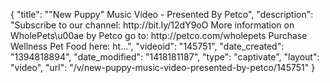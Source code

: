 {
    "title": "\"New Puppy\" Music Video - Presented By Petco",
    "description": "Subscribe to our channel: http:\/\/bit.ly\/12dY9oO More information on WholePets\u00ae by Petco go to: http:\/\/petco.com\/wholepets Purchase Wellness Pet Food here: ht...",
    "videoid": "145751",
    "date_created": "1394818894",
    "date_modified": "1418181187",
    "type": "captivate",
    "layout": "video",
    "url": "\/v\/new-puppy-music-video-presented-by-petco\/145751"
}
